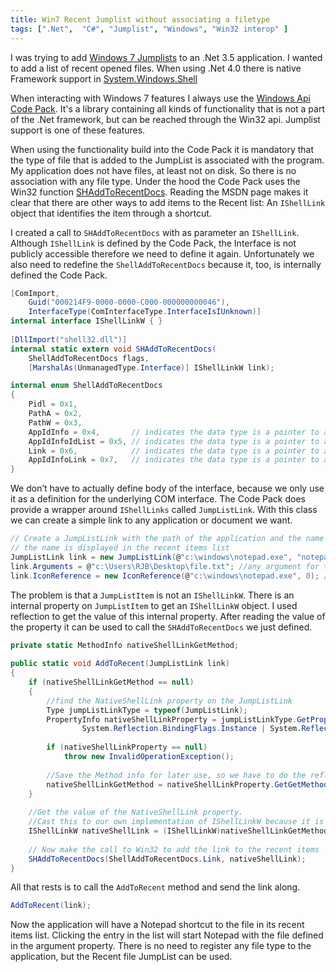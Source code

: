 ```yaml
---
title: Win7 Recent Jumplist without associating a filetype
tags: [".Net",  "C#", "Jumplist", "Windows", "Win32 interop" ]
---
```

I was trying to add [Windows 7 Jumplists](http://windows.microsoft.com/nl-NL/windows7/products/features/jump-lists) to an .Net 3.5 application. I wanted to add a list of recent opened files. When using .Net 4.0 there is native Framework support in [System.Windows.Shell](http://msdn.microsoft.com/en-us/library/system.windows.shell.aspx)

When interacting with Windows 7 features I always use the [Windows Api Code Pack](http://archive.msdn.microsoft.com/WindowsAPICodePack). It's a library containing all kinds of functionality that is not a part of the .Net framework, but can be reached through the Win32 api. Jumplist support is one of these features.
<!--more-->
When using the functionality build into the Code Pack it is mandatory that the type of file that is added to the JumpList is associated with the program. My application does not have files, at least not on disk. So there is no association with any file type. Under the hood the Code Pack uses the Win32 function [SHAddToRecentDocs](http://msdn.microsoft.com/en-us/library/bb762105(VS.85).aspx). Reading the MSDN page makes it clear that there are other ways to add items to the Recent list: An `IShellLink` object that identifies the item through a shortcut.

I created a call to `SHAddToRecentDocs` with as parameter an `IShellLink`. Although `IShellLink` is defined by the Code Pack, the Interface is not publicly accessible therefore we need to define it again. Unfortunately we also need to redefine the `ShellAddToRecentDocs` because it, too, is internally defined the Code Pack.

```csharp
[ComImport,
    Guid("000214F9-0000-0000-C000-000000000046"),
    InterfaceType(ComInterfaceType.InterfaceIsIUnknown)]
internal interface IShellLinkW { }
 
[DllImport("shell32.dll")]
internal static extern void SHAddToRecentDocs(
    ShellAddToRecentDocs flags,
    [MarshalAs(UnmanagedType.Interface)] IShellLinkW link);

internal enum ShellAddToRecentDocs
{
    Pidl = 0x1,
    PathA = 0x2,
    PathW = 0x3,
    AppIdInfo = 0x4,       // indicates the data type is a pointer to a SHARDAPPIDINFO structure
    AppIdInfoIdList = 0x5, // indicates the data type is a pointer to a SHARDAPPIDINFOIDLIST structure
    Link = 0x6,            // indicates the data type is a pointer to an IShellLink instance
    AppIdInfoLink = 0x7,   // indicates the data type is a pointer to a SHARDAPPIDINFOLINK structure 
}
```

We don’t have to actually define body of the interface, because we only use it as a definition for the underlying COM interface. The Code Pack does provide a wrapper around `IShellLinks` called `JumpListLink`. With this class we can create a simple link to any application or document we want.

```csharp
// Create a JumpListLink with the path of the application and the name of the file
// the name is displayed in the recent items list
JumpListLink link = new JumpListLink(@"c:\windows\notepad.exe", "notepad");
link.Arguments = @"c:\Users\RJB\Desktop\file.txt"; //any argument for the starting application
link.IconReference = new IconReference(@"c:\windows\notepad.exe", 0); //set an icon for the link
```

The problem is that a `JumpListItem` is not an `IShellLinkW`. There is an internal property on `JumpListItem` to get an `IShellLinkW` object. I used reflection to get the value of this internal property. After reading the value of the property it can be used to call the `SHAddToRecentDocs` we just defined.

```csharp
private static MethodInfo nativeShellLinkGetMethod;
 
public static void AddToRecent(JumpListLink link)
{
    if (nativeShellLinkGetMethod == null)
    {
        //find the NativeShellLink property on the JumpListLink
        Type jumpListLinkType = typeof(JumpListLink);
        PropertyInfo nativeShellLinkProperty = jumpListLinkType.GetProperty("NativeShellLink",
                System.Reflection.BindingFlags.Instance | System.Reflection.BindingFlags.NonPublic);
 
        if (nativeShellLinkProperty == null)
            throw new InvalidOperationException();
 
        //Save the Method info for later use, so we have to do the reflection only once.
        nativeShellLinkGetMethod = nativeShellLinkProperty.GetGetMethod(true);
    }
 
    //Get the value of the NativeShellLink property.
    //Cast this to our own implementation of IShellLinkW because it is using COM interop.
    IShellLinkW nativeShellLink = (IShellLinkW)nativeShellLinkGetMethod.Invoke(link, null);
 
    // Now make the call to Win32 to add the link to the recent items
    SHAddToRecentDocs(ShellAddToRecentDocs.Link, nativeShellLink);
}
```

All that rests is to call the `AddToRecent` method and send the link along.

```csharp
AddToRecent(link);
```

Now the application will have a Notepad shortcut to the file in its recent items list. Clicking the entry in the list will start Notepad with the file defined in the argument property. There is no need to register any file type to the application, but the Recent file JumpList can be used.